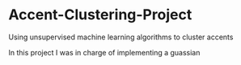 # Accent-Clustering-Project

Using unsupervised machine learning algorithms to cluster accents

In this project I was in charge of implementing a guassian 
